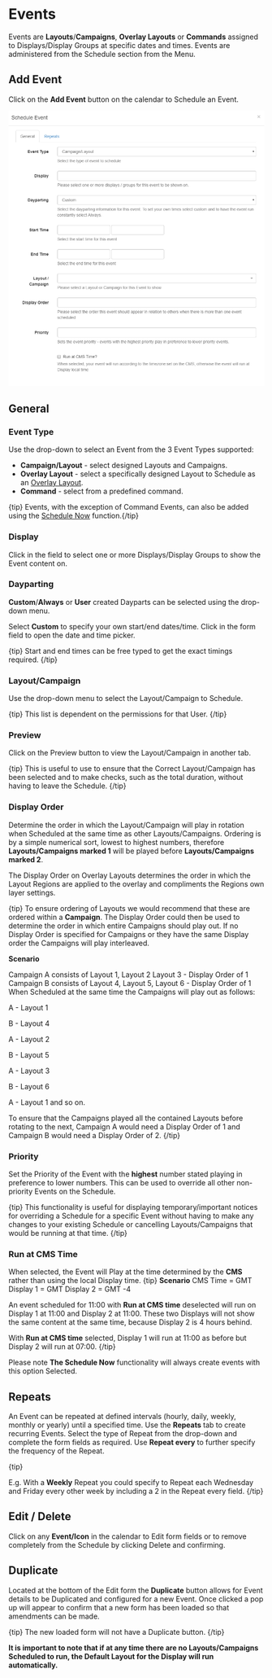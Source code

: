 <!--toc=scheduling-->

# Events

Events are **Layouts**/**Campaigns**, **Overlay Layouts** or **Commands** assigned to Displays/Display Groups at specific dates and times. Events are administered from the Schedule section from the Menu.

## Add Event

Click on the **Add Event** button on the calendar to Schedule an Event.

![Add Scheduled Event](img/schedule_event_add.png)

## General

### Event Type

Use the drop-down to select an Event from the 3 Event Types supported:

- **Campaign/Layout** - select designed Layouts and Campaigns.
- **Overlay Layout** - select a specifically designed Layout to Schedule as an [Overlay Layout](layouts_overlay.html).
- **Command** -  select from a predefined command.

{tip}
Events, with the exception of Command Events, can also be added using the [Schedule Now](scheduling_now.html) function.{/tip}

### Display 

Click in the field to select one or more Displays/Display Groups to show the Event content on.

### Dayparting

**Custom**/**Always** or **User** created Dayparts can be selected using the drop-down menu. 

Select **Custom** to specify your own start/end dates/time. Click in the form field to open the date and time picker. 

{tip}
Start and end times can be free typed to get the exact timings required.
{/tip}

### Layout/Campaign

Use the drop-down menu to select the Layout/Campaign to Schedule.

{tip}
This list is dependent on the permissions for that User.
{/tip}

### Preview

Click on the Preview button to view the Layout/Campaign in another tab. 

{tip}
This is useful to use to ensure that the Correct Layout/Campaign has been selected and to make checks, such as the total duration, without having to leave the Schedule.
{/tip}

### Display Order

Determine the order in which the Layout/Campaign will play in rotation when Scheduled at the same time as other Layouts/Campaigns. Ordering is by a simple numerical sort, lowest to highest numbers, therefore **Layouts/Campaigns marked 1** will be played before **Layouts/Campaigns marked 2**.

The Display Order on Overlay Layouts determines the order in which the Layout Regions are applied to the overlay and compliments the Regions own layer settings.

{tip}
To ensure ordering of Layouts we would recommend that these are ordered within a **Campaign**. The Display Order could then be used to determine the order in which entire Campaigns should play out. If no Display Order is specified for Campaigns or they have the same Display order the Campaigns will play interleaved.

**Scenario**

Campaign A consists of Layout 1, Layout 2 Layout 3 - Display Order of 1
Campaign B consists of Layout 4, Layout 5, Layout 6 - Display Order of 1
When Scheduled at the same time the Campaigns will play out as follows:

A - Layout 1

B - Layout 4

A - Layout 2

B - Layout 5

A - Layout 3

B - Layout 6

A - Layout 1 and so on.

To ensure that the Campaigns played all the contained Layouts before rotating to the next, Campaign A would need a Display Order of 1 and Campaign B would need a Display Order of 2.
{/tip}

### Priority

Set the Priority of the Event with the **highest** number stated playing in preference to lower numbers. This can be used to override all other non-priority Events on the Schedule.

 {tip}
This functionality is useful for displaying temporary/important notices for overriding a Schedule for a specific Event without having to make any changes to your existing Schedule or cancelling Layouts/Campaigns that would be running at that time.
{/tip}

### Run at CMS Time

When selected, the Event will Play at the time determined by the **CMS** rather than using the local Display time.
{tip}
**Scenario**
CMS Time = GMT
Display 1 = GMT
Display 2 = GMT -4

An event scheduled for 11:00 with **Run at CMS time** deselected will run on Display 1 at 11:00 and Display 2 at 11:00. These two Displays will not show the same content at the same time, because Display 2 is 4 hours behind.

With **Run at CMS time** selected, Display 1 will run at 11:00 as before but Display 2 will run at 07:00.
{/tip}

Please note **The Schedule Now** functionality will always create events with this option Selected.

## Repeats

An Event can be repeated at defined intervals (hourly, daily, weekly, monthly or yearly) until a specified time. Use the **Repeats** tab to create recurring Events. Select the type of Repeat from the drop-down and complete the form fields as required. Use **Repeat every** to further specify the frequency of the Repeat.

{tip}

E.g. With a **Weekly** Repeat you could specify to Repeat each Wednesday and Friday every other week by including a 2 in the Repeat every field.
{/tip}

## Edit / Delete

Click on any **Event/Icon** in the calendar to Edit form fields or to remove completely from the Schedule by clicking Delete and confirming.

## Duplicate

Located at the bottom of the Edit form the **Duplicate** button allows for Event details to be Duplicated and configured for a new Event. Once clicked a pop up will appear to confirm that a new form has been loaded so that amendments can be made.

{tip}
The new loaded form will not have a Duplicate button.
{/tip}

**It is important to note that if at any time there are no Layouts/Campaigns Scheduled to run, the Default Layout for the Display will run automatically.**